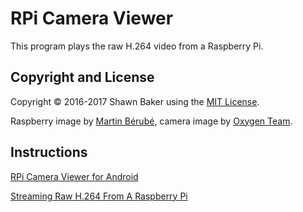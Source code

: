 # RPi Camera Viewer

This program plays the raw H.264 video from a Raspberry Pi.

## Copyright and License

Copyright &copy; 2016-2017 Shawn Baker using the [MIT License](https://opensource.org/licenses/MIT).

Raspberry image by [Martin Bérubé](http://www.how-to-draw-funny-cartoons.com),
camera image by [Oxygen Team](http://www.oxygen-icons.org).

## Instructions

[RPi Camera Viewer for Android](http://frozen.ca/rpi-camera-viewer-for-android)

[Streaming Raw H.264 From A Raspberry Pi](http://frozen.ca/streaming-raw-h-264-from-a-raspberry-pi)

